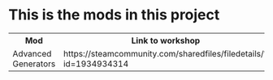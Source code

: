 
# This is the mods in this project

<table>
	<tr>
		<th> Mod </th>
		<th> Link to workshop </th>
	</tr>
	<tr>
		<td> Advanced Generators </td>
		<td> https://steamcommunity.com/sharedfiles/filedetails/?id=1934934314 </td>
	</tr>
</table>